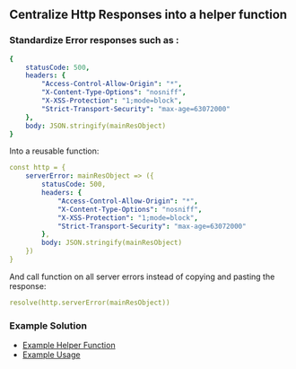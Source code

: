 ## Centralize Http Responses into a helper function

### Standardize Error responses such as :

```yaml
{
    statusCode: 500,
    headers: {
        "Access-Control-Allow-Origin": "*",
        "X-Content-Type-Options": "nosniff",
        "X-XSS-Protection": "1;mode=block",
        "Strict-Transport-Security": "max-age=63072000"
    },
    body: JSON.stringify(mainResObject)
}
```

Into a reusable function:

```yaml
const http = {
    serverError: mainResObject => ({
        statusCode: 500,
        headers: {
            "Access-Control-Allow-Origin": "*",
            "X-Content-Type-Options": "nosniff",
            "X-XSS-Protection": "1;mode=block",
            "Strict-Transport-Security": "max-age=63072000"
        },
        body: JSON.stringify(mainResObject)
    })
}
```

And call function on all server errors instead of copying and pasting the response:

```yaml
resolve(http.serverError(mainResObject))
```

### Example Solution

- [Example Helper Function](https://github.com/serverless-guru/templates/blob/master/sls-general/src/helpers/http.js)
- [Example Usage](https://github.com/serverless-guru/templates/blob/master/sls-general/src/handler.js)
